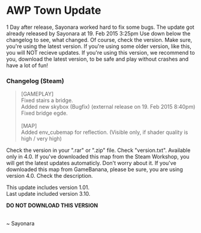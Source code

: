 AWP Town Update
====================

1 Day after release, Sayonara worked hard to fix some bugs. The update got already released by Sayonara at 19. Feb 2015 3:25pm
Use down below the changelog to see, what changed. Of course, check the version. Make sure, you're using the latest version. If you're using some older version, like this, you will NOT recieve updates. 
If you're using this version, we recommend to you, download the latest version, to be safe and play without crashes and have a lot of fun!


### Changelog (Steam)

> [GAMEPLAY]<br>
>   Fixed stairs a bridge.<br>
>   Added new skybox (Bugfix) (external release on 19. Feb 2015 8:40pm)
>   Fixed bridge egde.<br><br>
> [MAP]<br>
>   Added env_cubemap for reflection. (Visible only, if shader quality is high / very high)<br>

Check the version in your ".rar" or ".zip" file. Check "version.txt". Available only in 4.0. If you've downloaded this map
from the Steam Workshop, you will get the latest updates automaticly. Don't worry about it. If you've downloaded this map
from GameBanana, please be sure, you are using version 4.0. Check the description.

This update includes version 1.01.<br>
Last update included version 3.10.

**DO NOT DOWNLOAD THIS VERSION**

<br>
~ Sayonara


